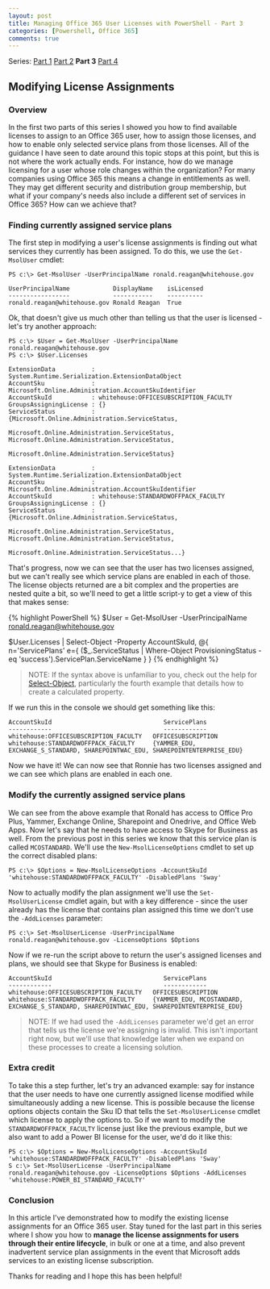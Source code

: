 ```yaml
---
layout: post
title: Managing Office 365 User Licenses with PowerShell - Part 3
categories: [Powershell, Office 365]
comments: true
---
```


[Part1]: /Office-365-Licensing_1/
[Part2]: /Office-365-Licensing_2/
[Part3]: /Office-365-Licensing_3/
[Part4]: /Office-365-Licensing_4/
[Select]: https://technet.microsoft.com/en-us/library/hh849895.aspx

Series: [Part 1][Part1] [Part 2][Part2] **Part 3** [Part 4][Part4]

## Modifying License Assignments

### Overview

In the first two parts of this series I showed you how to find available licenses to assign to an Office 365 user, how to assign those licenses, and how to enable only selected service plans from those licenses. All of the guidance I have seen to date around this topic stops at this point, but this is not where the work actually ends. For instance, how do we manage licensing for a user whose role changes within the organization? For many companies using Office 365 this means a change in entitlements as well. They may get different security and distribution group membership, but what if your company's needs also include a different set of services in Office 365? How can we achieve that?

### Finding currently assigned service plans
The first step in modifying a user's license assignments is finding out what services they currently has been assigned. To do this, we use the `Get-MsolUser` cmdlet:

``` console
PS c:\> Get-MsolUser -UserPrincipalName ronald.reagan@whitehouse.gov

UserPrincipalName            DisplayName    isLicensed
-----------------            -----------    ----------
ronald.reagan@whitehouse.gov Ronald Reagan  True
```

Ok, that doesn't give us much other than telling us that the user is licensed - let's try another approach:

``` console
PS c:\> $User = Get-MsolUser -UserPrincipalName ronald.reagan@whitehouse.gov
PS c:\> $User.Licenses

ExtensionData          : System.Runtime.Serialization.ExtensionDataObject
AccountSku             : Microsoft.Online.Administration.AccountSkuIdentifier
AccountSkuId           : whitehouse:OFFICESUBSCRIPTION_FACULTY
GroupsAssigningLicense : {}
ServiceStatus          : {Microsoft.Online.Administration.ServiceStatus,
                         Microsoft.Online.Administration.ServiceStatus, Microsoft.Online.Administration.ServiceStatus,
                         Microsoft.Online.Administration.ServiceStatus}

ExtensionData          : System.Runtime.Serialization.ExtensionDataObject
AccountSku             : Microsoft.Online.Administration.AccountSkuIdentifier
AccountSkuId           : whitehouse:STANDARDWOFFPACK_FACULTY
GroupsAssigningLicense : {}
ServiceStatus          : {Microsoft.Online.Administration.ServiceStatus,
                         Microsoft.Online.Administration.ServiceStatus, Microsoft.Online.Administration.ServiceStatus,
                         Microsoft.Online.Administration.ServiceStatus...}
```

That's progress, now we can see that the user has two licenses assigned, but we can't really see which service plans are enabled in each of those. The license objects returned are a bit complex and the properties are nested quite a bit, so we'll need to get a little script-y to get a view of this that makes sense:

{% highlight PowerShell %}
$User = Get-MsolUser -UserPrincipalName ronald.reagan@whitehouse.gov

$User.Licenses |
    Select-Object -Property AccountSkuId,
        @{
            n='ServicePlans'
            e={ ($_.ServiceStatus | Where-Object ProvisioningStatus -eq 'success').ServicePlan.ServiceName }
        }
{% endhighlight %}

> NOTE: If the syntax above is unfamiliar to you, check out the help for [Select-Object][Select], particularly the fourth example that details how to create a calculated property.

If we run this in the console we should get something like this:

``` console
AccountSkuId                               ServicePlans
------------                               ------------
whitehouse:OFFICESUBSCRIPTION_FACULTY   OFFICESUBSCRIPTION
whitehouse:STANDARDWOFFPACK_FACULTY     {YAMMER_EDU, EXCHANGE_S_STANDARD, SHAREPOINTWAC_EDU, SHAREPOINTENTERPRISE_EDU}
```

Now we have it! We can now see that Ronnie has two licenses assigned and we can see which plans are enabled in each one.

### Modify the currently assigned service plans

We can see from the above example that Ronald has access to Office Pro Plus, Yammer, Exchange Online, Sharepoint and Onedrive, and Office Web Apps. Now let's say that he needs to have access to Skype for Business as well. From the previous post in this series we know that this service plan is called `MCOSTANDARD`. We'll use the `New-MsolLicenseOptions` cmdlet to set up the correct disabled plans:

``` console
PS c:\> $Options = New-MsolLicenseOptions -AccountSkuId 'whitehouse:STANDARDWOFFPACK_FACULTY' -DisabledPlans 'Sway'
```

Now to actually modify the plan assignment we'll use the `Set-MsolUserLicense` cmdlet again, but with a key difference - since the user already has the license that contains plan assigned this time we don't use the `-AddLicenses` parameter:

``` console
PS c:\> Set-MsolUserLicense -UserPrincipalName ronald.reagan@whitehouse.gov -LicenseOptions $Options
```

Now if we re-run the script above to return the user's assigned licenses and plans, we should see that Skype for Business is enabled:

``` console
AccountSkuId                               ServicePlans
------------                               ------------
whitehouse:OFFICESUBSCRIPTION_FACULTY   OFFICESUBSCRIPTION
whitehouse:STANDARDWOFFPACK_FACULTY     {YAMMER_EDU, MCOSTANDARD, EXCHANGE_S_STANDARD, SHAREPOINTWAC_EDU, SHAREPOINTENTERPRISE_EDU}
```

> NOTE: If we had used the `-AddLicenses` parameter we'd get an error that tells us the license we're assigning is invalid. This isn't important right now, but we'll use that knowledge later when we expand on these processes to create a licensing solution.

### Extra credit

To take this a step further, let's try an advanced example: say for instance that the user needs to have one currently assigned license modified while simultaneously adding a new license. This is possible because the license options objects contain the Sku ID that tells the `Set-MsolUserLicense` cmdlet which license to apply the options to. So if we want to modify the `STANDARDWOFFPACK_FACULTY` license just like the previous example, but we also want to add a Power BI license for the user, we'd do it like this:

``` console
PS c:\> $Options = New-MsolLicenseOptions -AccountSkuId 'whitehouse:STANDARDWOFFPACK_FACULTY' -DisabledPlans 'Sway'
S c:\> Set-MsolUserLicense -UserPrincipalName ronald.reagan@whitehouse.gov -LicenseOptions $Options -AddLicenses 'whitehouse:POWER_BI_STANDARD_FACULTY'
```

### Conclusion

In this article I've demonstrated how to modify the existing license assignments for an Office 365 user. Stay tuned for the last part in this series where I show you how to **manage the license assignments for users through their entire lifecycle**, in bulk or one at a time, and also prevent inadvertent service plan assignments in the event that Microsoft adds services to an existing license subscription.

Thanks for reading and I hope this has been helpful!